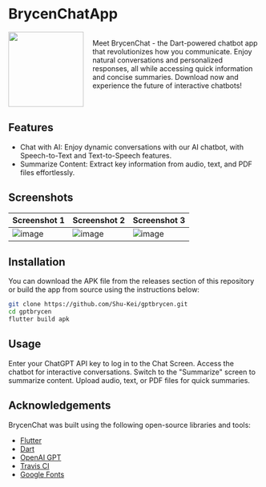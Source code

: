 # BrycenChatApp


<div style="display: flex;">
  <div style="flex: 1;">
    <a href="https://github.co/Shu-Keit">
      <img src="https://github.com/Shu-Kei/gptbrycen/assets/125178921/bf31083d-52a7-453b-b764-877a30c9b9f8"
 width="150"/>
    </a>
  </div>
  
  <div style="flex: 2;">
    <p>Meet BrycenChat - the Dart-powered chatbot app that revolutionizes how you communicate. Enjoy natural conversations and personalized responses, all while accessing quick information and concise summaries. Download now and experience the future of interactive chatbots!</p>
  </div>
</div>

## Features

* Chat with AI: Enjoy dynamic conversations with our AI chatbot, with Speech-to-Text and Text-to-Speech features.
* Summarize Content: Extract key information from audio, text, and PDF files effortlessly.

## Screenshots

| Screenshot 1                                 | Screenshot 2                                 | Screenshot 3                                 |
|----------------------------------------------|----------------------------------------------|----------------------------------------------|
|![image](https://github.com/Shu-Kei/gptbrycen/assets/125178921/abf879f7-b21b-4b33-aeca-29a43a38480c)|![image](https://github.com/Shu-Kei/gptbrycen/assets/125178921/377350f1-ec10-4286-b231-ee62f5e73b39)|![image](https://github.com/Shu-Kei/gptbrycen/assets/125178921/8f011694-5590-4103-b7c7-a884291085e3)|









## Installation

You can download the APK file from the releases section of this repository or build the app from source using the
instructions below:

```bash
git clone https://github.com/Shu-Kei/gptbrycen.git
cd gptbrycen
flutter build apk
````

## Usage

Enter your ChatGPT API key to log in to the Chat Screen.
Access the chatbot for interactive conversations.
Switch to the "Summarize" screen to summarize content.
Upload audio, text, or PDF files for quick summaries.


## Acknowledgements

BrycenChat was built using the following open-source libraries and tools:

* [Flutter](https://flutter.dev/)
* [Dart](https://dart.dev/)
* [OpenAI GPT](https://beta.openai.com/)
* [Travis CI](https://travis-ci.org/)
* [Google Fonts](https://fonts.google.com/)


